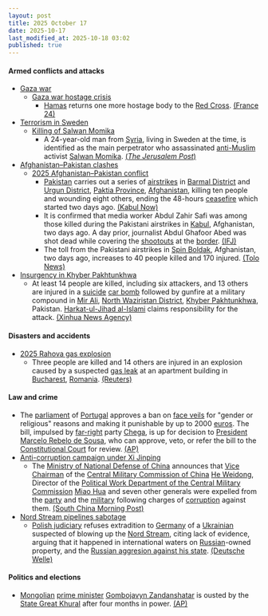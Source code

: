 ```yaml
---
layout: post
title: 2025 October 17
date: 2025-10-17
last_modified_at: 2025-10-18 03:02
published: true
---
```



#### Armed conflicts and attacks

* [Gaza war](https://en.wikipedia.org/wiki/Gaza_war "Gaza war")
  * [Gaza war hostage crisis](https://en.wikipedia.org/wiki/Gaza_war_hostage_crisis "Gaza war hostage crisis")
    * [Hamas](https://en.wikipedia.org/wiki/Hamas "Hamas") returns one more hostage body to the [Red Cross](https://en.wikipedia.org/wiki/Red_Cross "Red Cross"). [(France 24)](https://www.france24.com/en/middle-east/20251017-turkey-recover-hostages-gaza-trump-hamas)
* [Terrorism in Sweden](https://en.wikipedia.org/wiki/Terrorism_in_Sweden "Terrorism in Sweden")
  * [Killing of Salwan Momika](https://en.wikipedia.org/wiki/Killing_of_Salwan_Momika "Killing of Salwan Momika")
    * A 24-year-old man from [Syria](https://en.wikipedia.org/wiki/Syria "Syria"), living in Sweden at the time, is identified as the main perpetrator who assassinated [anti-Muslim](https://en.wikipedia.org/wiki/Anti-Muslim "Anti-Muslim") activist [Salwan Momika](https://en.wikipedia.org/wiki/Salwan_Momika "Salwan Momika"). [(*The Jerusalem Post*)](https://www.jpost.com/international/article-870620)
* [Afghanistan–Pakistan clashes](https://en.wikipedia.org/wiki/Afghanistan%E2%80%93Pakistan_clashes_%282024%E2%80%93present%29 "Afghanistan–Pakistan clashes (2024–present)")
  * [2025 Afghanistan–Pakistan conflict](https://en.wikipedia.org/wiki/2025_Afghanistan%E2%80%93Pakistan_conflict "2025 Afghanistan–Pakistan conflict")
    * [Pakistan](https://en.wikipedia.org/wiki/Pakistan "Pakistan") carries out a series of [airstrikes](https://en.wikipedia.org/wiki/Airstrikes "Airstrikes") in [Barmal District](https://en.wikipedia.org/wiki/Barmal_District "Barmal District") and [Urgun District](https://en.wikipedia.org/wiki/Urgun_District "Urgun District"), [Paktia Province](https://en.wikipedia.org/wiki/Paktia_Province "Paktia Province"), [Afghanistan](https://en.wikipedia.org/wiki/Afghanistan "Afghanistan"), killing ten people and wounding eight others, ending the 48-hours [ceasefire](https://en.wikipedia.org/wiki/Ceasefire "Ceasefire") which started two days ago. [(Kabul Now)](https://kabulnow.com/2025/10/pakistan-airstrikes-kill-10-in-eastern-afghanistan-taliban-says-ceasefire-broken/?tztc=1)
    * It is confirmed that media worker Abdul Zahir Safi was among those killed during the Pakistani airstrikes in [Kabul](https://en.wikipedia.org/wiki/Kabul "Kabul"), Afghanistan, two days ago. A day prior, journalist Abdul Ghafoor Abed was shot dead while covering the [shootouts](https://en.wikipedia.org/wiki/Shootout "Shootout") at the [border](https://en.wikipedia.org/wiki/Durand_Line "Durand Line"). [(IFJ)](https://www.ifj.org/media-centre/news/detail/category/press-releases/article/afghanistan-second-journalist-killed-in-afghanistan-in-two-days)
    * The toll from the Pakistani airstrikes in [Spin Boldak](https://en.wikipedia.org/wiki/Spin_Boldak "Spin Boldak"), Afghanistan, two days ago, increases to 40 people killed and 170 injured. [(Tolo News)](https://tolonews.com/afghanistan-196176)
* [Insurgency in Khyber Pakhtunkhwa](https://en.wikipedia.org/wiki/Insurgency_in_Khyber_Pakhtunkhwa "Insurgency in Khyber Pakhtunkhwa")
  * At least 14 people are killed, including six attackers, and 13 others are injured in a [suicide](https://en.wikipedia.org/wiki/Suicide_attack "Suicide attack") [car bomb](https://en.wikipedia.org/wiki/Car_bomb "Car bomb") followed by gunfire at a military compound in [Mir Ali](https://en.wikipedia.org/wiki/Mir_Ali%2C_Pakistan "Mir Ali, Pakistan"), [North Waziristan District](https://en.wikipedia.org/wiki/North_Waziristan_District "North Waziristan District"), [Khyber Pakhtunkhwa](https://en.wikipedia.org/wiki/Khyber_Pakhtunkhwa "Khyber Pakhtunkhwa"), Pakistan. [Harkat-ul-Jihad al-Islami](https://en.wikipedia.org/wiki/Harkat-ul-Jihad_al-Islami "Harkat-ul-Jihad al-Islami") claims responsibility for the attack. [(Xinhua News Agency)](https://english.news.cn/asiapacific/20251017/0260a5562cf343a29b4ff1e296c682d7/c.html)

#### Disasters and accidents

* [2025 Rahova gas explosion](https://en.wikipedia.org/wiki/2025_Rahova_gas_explosion "2025 Rahova gas explosion")
  * Three people are killed and 14 others are injured in an explosion caused by a suspected [gas leak](https://en.wikipedia.org/wiki/Gas_leak "Gas leak") at an apartment building in [Bucharest](https://en.wikipedia.org/wiki/Bucharest "Bucharest"), [Romania](https://en.wikipedia.org/wiki/Romania "Romania"). [(Reuters)](https://www.reuters.com/world/two-killed-bucharest-after-explosion-apartment-block-2025-10-17/)

#### Law and crime

* The [parliament](https://en.wikipedia.org/wiki/Assembly_of_the_Republic_%28Portugal%29 "Assembly of the Republic (Portugal)") of [Portugal](https://en.wikipedia.org/wiki/Portugal "Portugal") approves a ban on [face veils](https://en.wikipedia.org/wiki/Veil "Veil") for "gender or religious" reasons and making it punishable by up to 2000 [euros](https://en.wikipedia.org/wiki/Euro "Euro"). The bill, impulsed by [far-right](https://en.wikipedia.org/wiki/Far-right_politics "Far-right politics") party [Chega](https://en.wikipedia.org/wiki/Chega "Chega"), is up for decision to [President](https://en.wikipedia.org/wiki/President_of_Portugal "President of Portugal") [Marcelo Rebelo de Sousa](https://en.wikipedia.org/wiki/Marcelo_Rebelo_de_Sousa "Marcelo Rebelo de Sousa"), who can approve, veto, or refer the bill to the [Constitutional Court](https://en.wikipedia.org/wiki/Constitutional_Court_%28Portugal%29 "Constitutional Court (Portugal)") for review. [(AP)](https://apnews.com/article/muslim-face-covering-veils-europe-right-0a1828738d595a71b7bb662e608e1766)
* [Anti-corruption campaign under Xi Jinping](https://en.wikipedia.org/wiki/Anti-corruption_campaign_under_Xi_Jinping "Anti-corruption campaign under Xi Jinping")
  * The [Ministry of National Defense of China](https://en.wikipedia.org/wiki/Ministry_of_National_Defense_%28China%29 "Ministry of National Defense (China)") announces that [Vice Chairman](https://en.wikipedia.org/wiki/Vice_Chairman_of_the_Central_Military_Commission "Vice Chairman of the Central Military Commission") of the [Central Military Commission of China](https://en.wikipedia.org/wiki/Central_Military_Commission_of_China "Central Military Commission of China") [He Weidong](https://en.wikipedia.org/wiki/He_Weidong "He Weidong"), Director of the [Political Work Department of the Central Military Commission](https://en.wikipedia.org/wiki/Political_Work_Department_of_the_Central_Military_Commission "Political Work Department of the Central Military Commission") [Miao Hua](https://en.wikipedia.org/wiki/Miao_Hua "Miao Hua") and seven other generals were expelled from the [party](https://en.wikipedia.org/wiki/Chinese_Communist_Party "Chinese Communist Party") and the [military](https://en.wikipedia.org/wiki/People%27s_Liberation_Army "People's Liberation Army") following charges of [corruption](https://en.wikipedia.org/wiki/Corruption_in_China "Corruption in China") against them. [(South China Morning Post)](https://www.scmp.com/news/china/military/article/3329429/chinas-no-2-general-he-weidong-expelled-communist-party)
* [Nord Stream pipelines sabotage](https://en.wikipedia.org/wiki/Nord_Stream_pipelines_sabotage "Nord Stream pipelines sabotage")
  * [Polish judiciary](https://en.wikipedia.org/wiki/Judiciary_of_Poland "Judiciary of Poland") refuses extradition to [Germany](https://en.wikipedia.org/wiki/Germany "Germany") of a [Ukrainian](https://en.wikipedia.org/wiki/Ukrainians "Ukrainians") suspected of blowing up the [Nord Stream](https://en.wikipedia.org/wiki/Nord_Stream "Nord Stream"), citing lack of evidence, arguing that it happened in international waters on [Russian](https://en.wikipedia.org/wiki/Russian "Russian")-owned property, and the [Russian aggresion against his state](https://en.wikipedia.org/wiki/Russo-Ukrainian_war_%282022%E2%80%93present%29 "Russo-Ukrainian war (2022–present)"). [(Deutsche Welle)](https://www.dw.com/en/nord-stream-poland-blocks-extradition-of-suspect-to-germany/a-74395861)

#### Politics and elections

* [Mongolian](https://en.wikipedia.org/wiki/Mongolia "Mongolia") [prime minister](https://en.wikipedia.org/wiki/Prime_Minister_of_Mongolia "Prime Minister of Mongolia") [Gombojavyn Zandanshatar](https://en.wikipedia.org/wiki/Gombojavyn_Zandanshatar "Gombojavyn Zandanshatar") is ousted by the [State Great Khural](https://en.wikipedia.org/wiki/State_Great_Khural "State Great Khural") after four months in power. [(AP)](https://apnews.com/article/mongolia-prime-minister-zandanshatar-dismissed-3ec6b5fc3c8735d6a0a167aced81ba03)
